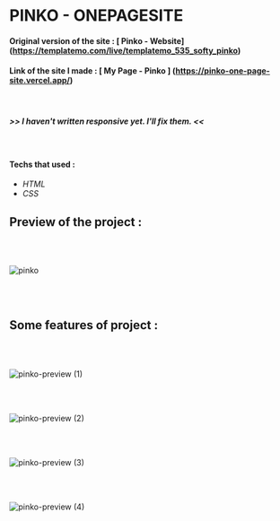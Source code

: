# PINKO - ONEPAGESITE 

#### Original version of the site : [ Pinko - Website] (https://templatemo.com/live/templatemo_535_softy_pinko)
#### Link of the site I made : [ My Page - Pinko ] (https://pinko-one-page-site.vercel.app/)
<br>

##### >> I haven't written responsive yet. I'll fix them. <<
<br> 

#### Techs that used : 
* *HTML*
* *CSS*


## Preview of the project :
<br> 
<br>


![pinko](https://user-images.githubusercontent.com/46025001/93078783-c4c39980-f693-11ea-8c05-c9b06d6dc3c8.PNG)

<br> 
<br>

## Some features of project :

<br>
<br>


![pinko-preview (1)](https://user-images.githubusercontent.com/46025001/93078872-e58bef00-f693-11ea-9775-5f3ed07dfa0f.gif)

<br> 
<br>


![pinko-preview (2)](https://user-images.githubusercontent.com/46025001/93078884-ecb2fd00-f693-11ea-937f-d2d11e3154d0.gif)

<br> 
<br>


![pinko-preview (3)](https://user-images.githubusercontent.com/46025001/93078963-0bb18f00-f694-11ea-8a0b-6acf0aa6b0ed.gif)

<br> 
<br>


![pinko-preview (4)](https://user-images.githubusercontent.com/46025001/93078980-10764300-f694-11ea-9841-b5cc274fd93e.gif)




